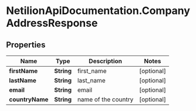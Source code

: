 # NetilionApiDocumentation.CompanyAddressResponse

## Properties
Name | Type | Description | Notes
------------ | ------------- | ------------- | -------------
**firstName** | **String** | first_name | [optional] 
**lastName** | **String** | last_name | [optional] 
**email** | **String** | email | [optional] 
**countryName** | **String** | name of the country | [optional] 

